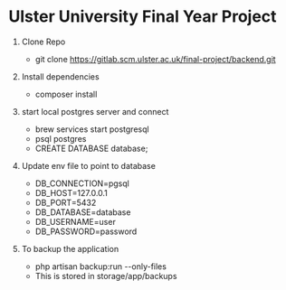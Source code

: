 # Ulster University Final Year Project

1. Clone Repo
    - git clone https://gitlab.scm.ulster.ac.uk/final-project/backend.git

2. Install dependencies
    - composer install

3. start local postgres server and connect
    - brew services start postgresql
    - psql postgres
    - CREATE DATABASE database;

4. Update env file to point to database
    - DB_CONNECTION=pgsql
    - DB_HOST=127.0.0.1
    - DB_PORT=5432
    - DB_DATABASE=database
    - DB_USERNAME=user
    - DB_PASSWORD=password

5. To backup the application
    - php artisan backup:run --only-files
    - This is stored in storage/app/backups